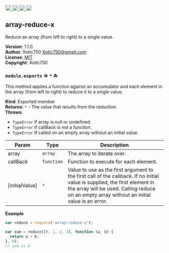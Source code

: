 <a href="https://travis-ci.org/Xotic750/array-reduce-x"
   title="Travis status">
<img
   src="https://travis-ci.org/Xotic750/array-reduce-x.svg?branch=master"
   alt="Travis status" height="18"/>
</a>
<a href="https://david-dm.org/Xotic750/array-reduce-x"
   title="Dependency status">
<img src="https://david-dm.org/Xotic750/array-reduce-x.svg"
   alt="Dependency status" height="18"/>
</a>
<a href="https://david-dm.org/Xotic750/array-reduce-x#info=devDependencies"
   title="devDependency status">
<img src="https://david-dm.org/Xotic750/array-reduce-x/dev-status.svg"
   alt="devDependency status" height="18"/>
</a>
<a href="https://badge.fury.io/js/array-reduce-x" title="npm version">
<img src="https://badge.fury.io/js/array-reduce-x.svg"
   alt="npm version" height="18"/>
</a>
<a name="module_array-reduce-x"></a>

## array-reduce-x
Reduce an array (from left to right) to a single value.

**Version**: 1.1.0  
**Author**: Xotic750 <Xotic750@gmail.com>  
**License**: [MIT](&lt;https://opensource.org/licenses/MIT&gt;)  
**Copyright**: Xotic750  
<a name="exp_module_array-reduce-x--module.exports"></a>

### `module.exports` ⇒ <code>\*</code> ⏏
This method applies a function against an accumulator and each element in the
array (from left to right) to reduce it to a single value.

**Kind**: Exported member  
**Returns**: <code>\*</code> - The value that results from the reduction.  
**Throws**:

- <code>TypeError</code> If array is null or undefined.
- <code>TypeError</code> If callBack is not a function.
- <code>TypeError</code> If called on an empty array without an initial value.


| Param | Type | Description |
| --- | --- | --- |
| array | <code>array</code> | The array to iterate over. |
| callBack | <code>function</code> | Function to execute for each element. |
| [initialValue] | <code>\*</code> | Value to use as the first argument to the first  call of the callback. If no initial value is supplied, the first element in  the array will be used. Calling reduce on an empty array without an initial  value is an error. |

**Example**  
```js
var reduce = require('array-reduce-x');

var sum = reduce([0, 1, 2, 3], function (a, b) {
  return a + b;
}, 0);
// sum is 6
```
